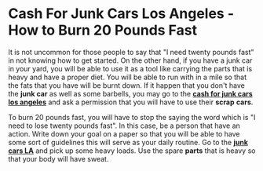 # Cash For Junk Cars Los Angeles - How to Burn 20 Pounds Fast



It is not uncommon for those people to say that "I need twenty pounds fast" in not knowing how to get started. On the other hand, if you have a junk car in your yard, you will be able to use it as a tool like carrying the parts that is heavy and have a proper diet. You will be able to run with in a mile so that the fats that you have will be burnt down. If it happen that you don't have the **junk car** as well as some barbells, you may go to the **[cash for junk cars los angeles](http://www.sell-junkcars.com/cash-for-los-angeles-junk-cars/)** and ask a permission that you will have to use their **scrap** **cars**.

To burn 20 pounds fast, you will have to stop the saying the word which is "I need to lose twenty pounds fast". In this case, be a person that have an action. Write down your goal on a paper so that you will be able to have some sort of guidelines this will serve as your daily routine. Go to the **[junk cars LA](http://www.sell-junkcars.com/cash-for-los-angeles-junk-cars/)** and pick up some heavy loads. Use the spare **parts** that is heavy so that your body will have sweat.